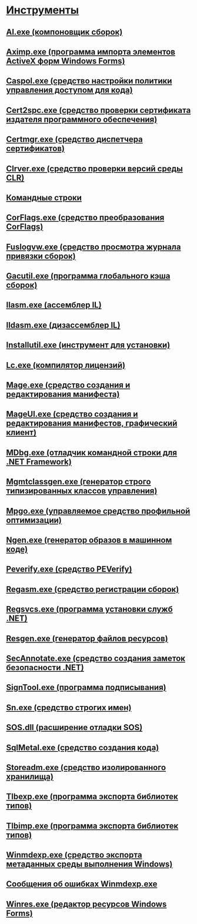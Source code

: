 # [Инструменты](index.md)
## [Al.exe (компоновщик сборок)](al-exe-assembly-linker.md)
## [Aximp.exe (программа импорта элементов ActiveX форм Windows Forms)](aximp-exe-windows-forms-activex-control-importer.md)
## [Caspol.exe (средство настройки политики управления доступом для кода)](caspol-exe-code-access-security-policy-tool.md)
## [Cert2spc.exe (средство проверки сертификата издателя программного обеспечения)](cert2spc-exe-software-publisher-certificate-test-tool.md)
## [Certmgr.exe (средство диспетчера сертификатов)](certmgr-exe-certificate-manager-tool.md)
## [Clrver.exe (средство проверки версий среды CLR)](clrver-exe-clr-version-tool.md)
## [Командные строки](developer-command-prompt-for-vs.md)
## [CorFlags.exe (средство преобразования CorFlags)](corflags-exe-corflags-conversion-tool.md)
## [Fuslogvw.exe (средство просмотра журнала привязки сборок)](fuslogvw-exe-assembly-binding-log-viewer.md)
## [Gacutil.exe (программа глобального кэша сборок)](gacutil-exe-gac-tool.md)
## [Ilasm.exe (ассемблер IL)](ilasm-exe-il-assembler.md)
## [Ildasm.exe (дизассемблер IL)](ildasm-exe-il-disassembler.md)
## [Installutil.exe (инструмент для установки)](installutil-exe-installer-tool.md)
## [Lc.exe (компилятор лицензий)](lc-exe-license-compiler.md)
## [Mage.exe (средство создания и редактирования манифеста)](mage-exe-manifest-generation-and-editing-tool.md)
## [MageUI.exe (средство создания и редактирования манифестов, графический клиент)](mageui-exe-manifest-generation-and-editing-tool-graphical-client.md)
## [MDbg.exe (отладчик командной строки для .NET Framework)](mdbg-exe.md)
## [Mgmtclassgen.exe (генератор строго типизированных классов управления)](mgmtclassgen-exe.md)
## [Mpgo.exe (управляемое средство профильной оптимизации)](mpgo-exe-managed-profile-guided-optimization-tool.md)
## [Ngen.exe (генератор образов в машинном коде)](ngen-exe-native-image-generator.md)
## [Peverify.exe (средство PEVerify)](peverify-exe-peverify-tool.md)
## [Regasm.exe (средство регистрации сборок)](regasm-exe-assembly-registration-tool.md)
## [Regsvcs.exe (программа установки служб .NET)](regsvcs-exe-net-services-installation-tool.md)
## [Resgen.exe (генератор файлов ресурсов)](resgen-exe-resource-file-generator.md)
## [SecAnnotate.exe (средство создания заметок безопасности .NET)](secannotate-exe-net-security-annotator-tool.md)
## [SignTool.exe (программа подписывания)](signtool-exe.md)
## [Sn.exe (средство строгих имен)](sn-exe-strong-name-tool.md)
## [SOS.dll (расширение отладки SOS)](sos-dll-sos-debugging-extension.md)
## [SqlMetal.exe (средство создания кода)](sqlmetal-exe-code-generation-tool.md)
## [Storeadm.exe (средство изолированного хранилища)](storeadm-exe-isolated-storage-tool.md)
## [Tlbexp.exe (программа экспорта библиотек типов)](tlbexp-exe-type-library-exporter.md)
## [Tlbimp.exe (программа экспорта библиотек типов)](tlbimp-exe-type-library-importer.md)
## [Winmdexp.exe (средство экспорта метаданных среды выполнения Windows)](winmdexp-exe-windows-runtime-metadata-export-tool.md)
## [Сообщения об ошибках Winmdexp.exe](winmdexp-exe-error-messages.md)
## [Winres.exe (редактор ресурсов Windows Forms)](winres-exe-windows-forms-resource-editor.md)
